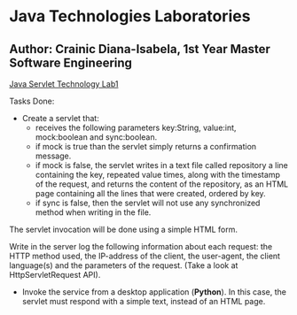 # Java Technologies Laboratories
## Author: Crainic Diana-Isabela, 1st Year Master Software Engineering

[Java Servlet Technology Lab1](https://profs.info.uaic.ro/~acf/tj/labs/lab_01.html)

Tasks Done:
- Create a servlet that:
     - receives the following parameters key:String, value:int, mock:boolean and sync:boolean.
  - if mock is true than the servlet simply returns a confirmation message.
  - if mock is false, the servlet writes in a text file called repository a line containing the key, repeated value times, along with the timestamp of the request, and returns the content of the repository, as an HTML page containing all the lines that were created, ordered by key.
  - if sync is false, then the servlet will not use any synchronized method when writing in the file.

The servlet invocation will be done using a simple HTML form.

Write in the server log the following information about each request: the HTTP method used, the IP-address of the client, the user-agent, the client language(s) and the parameters of the request. (Take a look at HttpServletRequest API).

- Invoke the service from a desktop application (**Python**).
In this case, the servlet must respond with a simple text, instead of an HTML page.